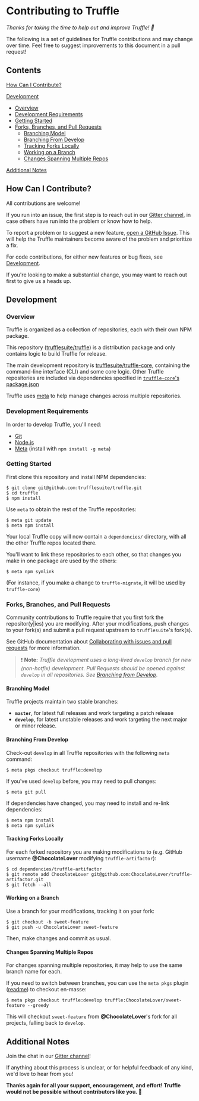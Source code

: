 Contributing to Truffle
=======================

_Thanks for taking the time to help out and improve Truffle! :tada:_

The following is a set of guidelines for Truffle contributions and may change
over time. Feel free to suggest improvements to this document in a pull request!

Contents
--------

[How Can I Contribute?](#how-can-i-contribute)

[Development](#development)
  - [Overview](#overview)
  - [Development Requirements](#development-requirements)
  - [Getting Started](#getting-started)
  - [Forks, Branches, and Pull Requests](#forks-branches-and-pull-requests)
    - [Branching Model](#branching-model)
    - [Branching From Develop](#branching-from-develop)
    - [Tracking Forks Locally](#tracking-forks-locally)
    - [Working on a Branch](#working-on-a-branch)
    - [Changes Spanning Multiple Repos](#changes-spanning-multiple-repos)

[Additional Notes](#additional-notes)


How Can I Contribute?
---------------------

All contributions are welcome!

If you run into an issue, the first step is to reach out in our [Gitter channel](https://gitter.im/ConsenSys/truffle),
in case others have run into the problem or know how to help.

To report a problem or to suggest a new feature, [open a GitHub Issue](https://github.com/trufflesuite/truffle/issues/new).
This will help the Truffle maintainers become aware of the problem and prioritize
a fix.

For code contributions, for either new features or bug fixes, see [Development](#development).

If you're looking to make a substantial change, you may want to reach out first
to give us a heads up.


Development
-----------

### Overview

Truffle is organized as a collection of repositories, each with their own
NPM package.

This repository ([trufflesuite/truffle](https://github.com/trufflesuite/truffle))
is a distribution package and only contains logic to build Truffle for release.

The main development repository is [trufflesuite/truffle-core](https://github.com/trufflesuite/truffle-core),
containing the command-line interface (CLI) and some core logic. Other Truffle
repositories are included via dependencies specified in
[`truffle-core`'s package.json](https://github.com/trufflesuite/truffle-core/blob/master/package.json)

Truffle uses [meta](https://github.com/mateodelnorte/meta) to help manage
changes across multiple repositories.

### Development Requirements

In order to develop Truffle, you'll need:

- [Git](https://git-scm.com/)
- [Node.js](https://nodejs.org)
- [Meta](https://github.com/mateodelnorte/meta) (install with `npm install -g meta`)


### Getting Started

First clone this repository and install NPM dependencies:

    $ git clone git@github.com:trufflesuite/truffle.git
    $ cd truffle
    $ npm install


Use `meta` to obtain the rest of the Truffle repositories:

    $ meta git update
    $ meta npm install

Your local Truffle copy will now contain a `dependencies/` directory, with all
the other Truffle repos located there.

You'll want to link these repositories to each other, so that changes you make
in one package are used by the others:

    $ meta npm symlink

(For instance, if you make a change to `truffle-migrate`, it will be used by
`truffle-core`)

### Forks, Branches, and Pull Requests

Community contributions to Truffle require that you first fork the
repositor(y|ies) you are modifying. After your modifications, push changes to
your fork(s) and submit a pull request upstream to `trufflesuite`'s fork(s).

See GitHub documentation about [Collaborating with issues and pull requests](https://help.github.com/categories/collaborating-with-issues-and-pull-requests/)
for more information.

> :exclamation: **Note:** _Truffle development uses a long-lived `develop` branch for new (non-hotfix)
> development. Pull Requests should be opened against `develop` in all
> repositories. See [Branching from Develop](#branching-from-develop)._

#### Branching Model

Truffle projects maintain two stable branches:

  - **`master`**, for latest full releases and work targeting a patch release
  - **`develop`**, for latest unstable releases and work targeting the next major
      or minor release.

#### Branching From Develop

Check-out `develop` in all Truffle repositories with the following `meta`
command:

    $ meta pkgs checkout truffle:develop

If you've used `develop` before, you may need to pull changes:

    $ meta git pull

If dependencies have changed, you may need to install and re-link dependencies:

    $ meta npm install
    $ meta npm symlink


#### Tracking Forks Locally

For each forked repository you are making modifications to
(e.g. GitHub username **@ChocolateLover** modifying `truffle-artifactor`):

    $ cd dependencies/truffle-artifactor
    $ git remote add ChocolateLover git@github.com:ChocolateLover/truffle-artifactor.git
    $ git fetch --all

#### Working on a Branch

Use a branch for your modifications, tracking it on your fork:

    $ git checkout -b sweet-feature
    $ git push -u ChocolateLover sweet-feature

Then, make changes and commit as usual.

#### Changes Spanning Multiple Repos

For changes spanning multiple repositories, it may help to use the same branch
name for each.

If you need to switch between branches, you can use the `meta pkgs` plugin
([readme](https://github.com/trufflesuite/meta-pkgs/blob/master/README.md)) to checkout en-masse:

    $ meta pkgs checkout truffle:develop truffle:ChocolateLover/sweet-feature --greedy

This will checkout `sweet-feature` from **@ChocolateLover**'s fork for all projects,
falling back to `develop`.


Additional Notes
----------------

Join the chat in our [Gitter channel](https://gitter.im/ConsenSys/truffle)!

If anything about this process is unclear, or for helpful feedback of any kind,
we'd love to hear from you!

**Thanks again for all your support, encouragement, and effort! Truffle would not
be possible without contributors like you. :bow:**
